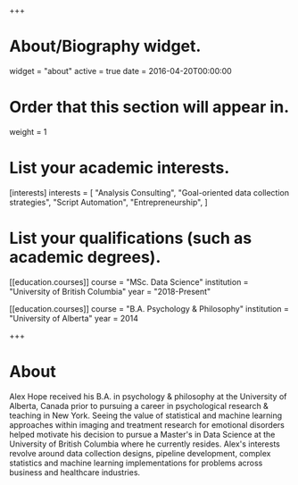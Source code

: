 +++
# About/Biography widget.
widget = "about"
active = true
date = 2016-04-20T00:00:00

# Order that this section will appear in.
weight = 1

# List your academic interests.
[interests]
  interests = [
    "Analysis Consulting",
    "Goal-oriented data collection strategies",
    "Script Automation",
    "Entrepreneurship",
  ]

# List your qualifications (such as academic degrees).
[[education.courses]]
  course = "MSc. Data Science"
  institution = "University of British Columbia"
  year = "2018-Present"

[[education.courses]]
  course = "B.A. Psychology & Philosophy"
  institution = "University of Alberta"
  year = 2014


+++

# About

Alex Hope received his B.A. in psychology & philosophy at the University of Alberta, Canada prior to pursuing a career in psychological research & teaching in New York. Seeing the value of statistical and machine learning approaches within imaging and treatment research for emotional disorders helped motivate his decision to pursue a Master's in Data Science at the University of British Columbia where he currently resides. Alex's interests revolve around data collection designs, pipeline development, complex statistics and machine learning implementations for problems across business and healthcare industries.
